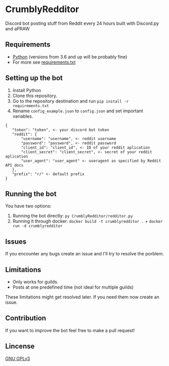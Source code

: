 # CrumblyRedditor
 Discord bot posting stuff from Reddit every 24 hours built with Discord.py and aPRAW

## Requirements
 - [Python](https://www.python.org/) (versions from 3.6 and up will be probably fine)
 - For more see [requirements.txt](requirements.txt)

## Setting up the bot
 1. Install Python
 2. Clone this repository.
 3. Go to the repository destination and run `pip install -r requirements.txt`
 4. Rename `config_example.json` to `config.json` and set important variables.
 ```
{
    "token": "token", <- your discord bot token
    "reddit": {
        "username": "username", <- reddit username
        "password": "password", <- reddit password
        "client_id": "client_id", <- ID of your reddit aplication
        "client_secret": "client_secret", <- secret of your reddit aplication
        "user_agent": "user_agent" <- useragent as specified by Reddit API docs
    },
    "prefix": "r/" <- default prefix
}
```

## Running the bot
 You have two options:
 1) Running the bot directly: `py CrumblyRedditor/redditor.py`
 2) Running it through docker: `docker build -t crumblyredditor .` + `docker run -d crumblyredditor`

## Issues
 If you encounter any bugs create an issue and I'll try to resolve the porblem.

## Limitations
 - Only works for guilds.
 - Posts at one predefined time (not ideal for multiple guilds)

These limitations might get resolved later. If you need them now create an issue.

## Contribution
 If you want to improve the bot feel free to make a pull request!

## Lincense
 [GNU GPLv3](LICENSE)
